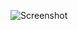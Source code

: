 ![Screenshot](https://raw.githubusercontent.com/Cryakl/Ultimate-RAT-Collection/refs/heads/main/SpyBoxRat/SpyBoxRat%20Summer%20Edition%20V1.3/Screenshot.png)
